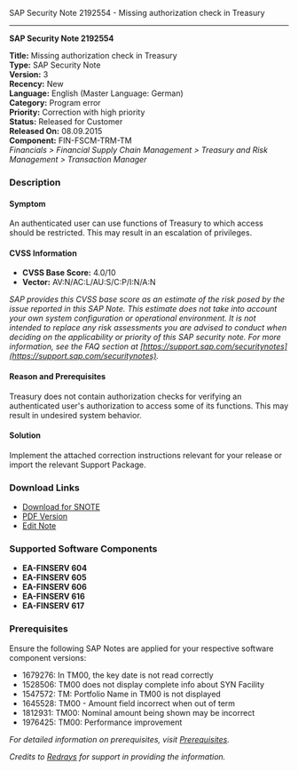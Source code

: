 SAP Security Note 2192554 - Missing authorization check in Treasury

---

**SAP Security Note 2192554**

**Title:** Missing authorization check in Treasury  
**Type:** SAP Security Note  
**Version:** 3  
**Recency:** New  
**Language:** English (Master Language: German)  
**Category:** Program error  
**Priority:** Correction with high priority  
**Status:** Released for Customer  
**Released On:** 08.09.2015  
**Component:** FIN-FSCM-TRM-TM  
*Financials > Financial Supply Chain Management > Treasury and Risk Management > Transaction Manager*

### Description

#### Symptom
An authenticated user can use functions of Treasury to which access should be restricted. This may result in an escalation of privileges.

#### CVSS Information
- **CVSS Base Score:** 4.0/10
- **Vector:** AV:N/AC:L/AU:S/C:P/I:N/A:N

_SAP provides this CVSS base score as an estimate of the risk posed by the issue reported in this SAP Note. This estimate does not take into account your own system configuration or operational environment. It is not intended to replace any risk assessments you are advised to conduct when deciding on the applicability or priority of this SAP security note. For more information, see the FAQ section at [https://support.sap.com/securitynotes](https://support.sap.com/securitynotes)._

#### Reason and Prerequisites
Treasury does not contain authorization checks for verifying an authenticated user's authorization to access some of its functions. This may result in undesired system behavior.

#### Solution
Implement the attached correction instructions relevant for your release or import the relevant Support Package.

### Download Links
- [Download for SNOTE](https://notesdownloads.sap.com/note/0040000012982942017)
- [PDF Version](https://userapps.support.sap.com/sap/support/sfm/notes/print/0002192554?language=en-US&token=EB67977C3964BF3EFECADD6971345FD0)
- [Edit Note](https://me.sap.com/sap/support/notes/edit/0002192554)

### Supported Software Components
- **EA-FINSERV 604**
- **EA-FINSERV 605**
- **EA-FINSERV 606**
- **EA-FINSERV 616**
- **EA-FINSERV 617**

### Prerequisites
Ensure the following SAP Notes are applied for your respective software component versions:
- 1679276: In TM00, the key date is not read correctly
- 1528506: TM00 does not display complete info about SYN Facility
- 1547572: TM: Portfolio Name in TM00 is not displayed
- 1645528: TM00 - Amount field incorrect when out of term
- 1812931: TM00: Nominal amount being shown may be incorrect
- 1976425: TM00: Performance improvement

_For detailed information on prerequisites, visit [Prerequisites](https://me.sap.com/notes/0002192554)._

*Credits to [Redrays](https://redrays.io) for support in providing the information.*